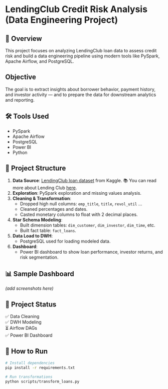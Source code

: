 # LendingClub Credit Risk Analysis (Data Engineering Project)

## 🧠 Overview
This project focuses on analyzing LendingClub loan data to assess credit risk and build a data engineering pipeline using modern tools like PySpark, Apache Airflow, and PostgreSQL. 

## Objective
The goal is to extract insights about borrower behavior, payment history, and investor activity — and to prepare the data for downstream analytics and reporting.

## 🛠️ Tools Used
- PySpark
- Apache Airflow
- PostgreSQL
- Power BI
- Python

## 🧱 Project Structure
1. **Data Source**: [LendingClub loan dataset](https://www.kaggle.com/datasets/beatafaron/loan-credit-risk-and-population-stability) from Kaggle.
📚 You can read more about Lending Club [here](https://en.wikipedia.org/wiki/LendingClub).
2. **Exploration**: PySpark exploration and missing values analysis.
3. **Cleaning & Transformation**:
    - Dropped high null columns: `emp_title`, `title`, `revol_util` ...
    - Cleaned percentages and dates.
    - Casted monetary columns to float with 2 decimal places.
4. **Star Schema Modeling**:
    - Built dimension tables: `dim_customer`, `dim_investor`, `dim_time`, etc.
    - Built fact table: `fact_loans`.
5. **Data Load to DWH**:
    - PostgreSQL used for loading modeled data.
6. **Dashboard**:
    - Power BI dashboard to show loan performance, investor returns, and risk segmentation.

## 📊 Sample Dashboard
*(add screenshots here)*

## 📝 Project Status
✅ Data Cleaning  
✅ DWH Modeling  
⏳ Airflow DAGs  
✅ Power BI Dashboard

## 🔗 How to Run
```bash
# Install dependencies
pip install -r requirements.txt

# Run transformations
python scripts/transform_loans.py
